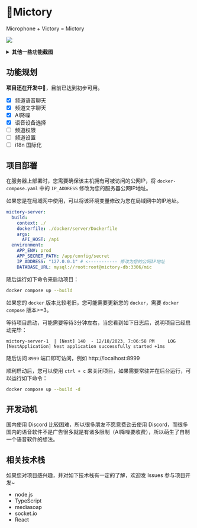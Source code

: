 # 🚧Mictory

Microphone + Victory = Mictory

![](https://i.imgur.com/pRE6gAz.png)

<details><summary><b>其他一些功能截图</b></summary>

#### 输入设备选择

![](https://i.imgur.com/KpLz4KY.png)

#### 私聊界面

![](https://i.imgur.com/hWrHiF7.png)

#### 用户卡片

![](https://i.imgur.com/P3HDzf1.png)

</details>

## 功能规划

**项目还在开发中🚧**，目前已达到初步可用。

- [x] 频道语音聊天
- [x] 频道文字聊天
- [x] AI降噪
- [x] 语音设备选择
- [ ] 频道权限
- [ ] 频道设置
- [ ] i18n 国际化

## 项目部署

在服务器上部署时，您需要确保该主机拥有可被访问的公网IP，将 `docker-compose.yaml` 中的 `IP_ADDRESS` 修改为您的服务器公网IP地址。

如果您是在局域网中使用，可以将该环境变量修改为您在局域网中的IP地址。

```yaml
mictory-server:
  build:
    context: ./
    dockerfile: ./docker/server/Dockerfile
    args:
      API_HOST: /api
  environment:
    APP_ENV: prod
    APP_SECRET_PATH: /app/config/secret
    IP_ADDRESS: "127.0.0.1" # <----------- 修改为您的公网IP地址
    DATABASE_URL: mysql://root:root@mictory-db:3306/mic
```

随后运行如下命令来启动项目：

```bash
docker compose up --build
```

如果您的 `docker` 版本比较老旧，您可能需要更新您的 `docker`，需要 `docker compose` 版本>=3。

等待项目启动，可能需要等待3分钟左右，当您看到如下日志后，说明项目已经启动完毕：

```
mictory-server-1  | [Nest] 140  - 12/18/2023, 7:06:58 PM     LOG [NestApplication] Nest application successfully started +1ms
```

随后访问 `8999` 端口即可访问，例如 http://localhost:8999

顺利启动后，您可以使用 `ctrl + c` 来关闭项目，如果需要常驻并在后台运行，可以运行如下命令：

```bash
docker compose up --build -d
```

## 开发动机

国内使用 Discord 比较困难，所以很多朋友不愿意费劲去使用 Discord，而很多国内的语音软件不是广告很多就是有诸多限制（AI降噪要收费），所以萌生了自制一个语音软件的想法。

## 相关技术栈

如果您对项目感兴趣，并对如下技术栈有一定的了解，欢迎发 Issues 参与项目开发~

- node.js
- TypeScript
- mediasoap
- socket.io
- React
